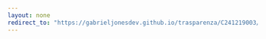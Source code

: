 ```yaml
---
layout: none
redirect_to: "https://gabrieljonesdev.github.io/trasparenza/C241219003/trasparenza/"
---
```


